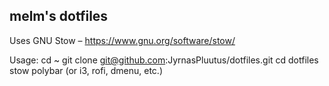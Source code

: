 melm's dotfiles
--------------------

Uses GNU Stow – https://www.gnu.org/software/stow/

Usage: 
cd ~
git clone git@github.com:JyrnasPluutus/dotfiles.git
cd dotfiles
stow polybar (or i3, rofi, dmenu, etc.)
